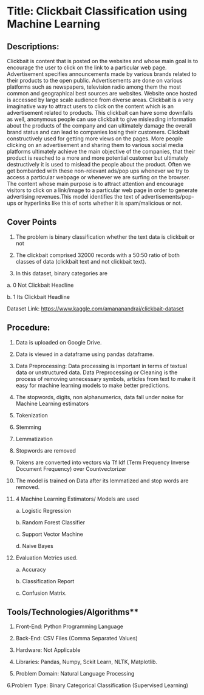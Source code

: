 # Title: Clickbait Classification using Machine Learning

## Descriptions:

Clickbait is content that is posted on the websites and whose main goal is to encourage the user to click on the link to a particular web page. Advertisement specifies announcements made by various brands related to their products to the open public. Advertisements are done on various platforms such as newspapers, television radio among them the most common and geographical best sources are websites. Website once hosted is accessed by large scale audience from diverse areas. Clickbait is a very imaginative way to attract users to click on the content which is an advertisement related to products.
This clickbait can have some downfalls as well, anonymous people can use clickbait to give misleading information about the products of the company and can ultimately damage the overall brand status and can lead to companies losing their customers. Clickbait constructively used for getting more views on the pages. More people clicking on an advertisement and sharing them to various social media platforms ultimately achieve the main objective of the companies, that their product is reached to a more and more potential customer but ultimately destructively it is used to mislead the people about the product.
Often we get bombarded with these non-relevant ads/pop ups whenever we try to access a particular webpage or whenever we are surfing on the browser. The content whose main purpose is to attract attention and encourage visitors to click on a link/image to a particular web page in order to generate advertising revenues.This model identifies the text of advertisements/pop-ups or hyperlinks like this of sorts whether it is spam/malicious or not.

## Cover Points

1.	The problem is binary classification whether the text data is clickbait or not

2.	The clickbait comprised 32000 records with a 50:50 ratio of both classes of data (clickbait text and not clickbait text).

3.	In this dataset, binary categories are

a.	0  Not Clickbait Headline

b.	1  Its Clickbait Headline

Dataset Link: https://www.kaggle.com/amananandrai/clickbait-dataset

## Procedure:

1.	Data is uploaded on Google Drive.

2.	Data is viewed in a dataframe using pandas dataframe.

3.	Data Preprocessing: Data processing is important in terms of textual data or unstructured data. Data Preprocessing or Cleaning is the process of removing unnecessary symbols, articles from text to make it easy for machine learning models to make better predictions.

4.	The stopwords, digits, non alphanumerics, data fall under noise for Machine Learning estimators

5.	Tokenization

6.	Stemming

7.	Lemmatization

8.	Stopwords are removed

9.	Tokens are converted into vectors via Tf Idf (Term Frequency Inverse Document Frequency) over Countvectorizer

10.	The model is trained on Data after its lemmatized and stop words are removed.

11.	4 Machine Learning Estimators/ Models are used
    
    a. Logistic Regression
    
    b. Random Forest Classifier 
    
    c. Support Vector Machine 
    
    d. Naive Bayes
    
12.	Evaluation Metrics used.
    
    a. Accuracy
    
    b. Classification Report
    
    c. Confusion Matrix.

## Tools/Technologies/Algorithms**

1. Front-End: Python Programming Language

2. Back-End: CSV Files (Comma Separated Values)

3. Hardware: Not Applicable

4. Libraries: Pandas, Numpy, Sckit Learn, NLTK, Matplotlib.

5. Problem Domain: Natural Language Processing

6.Problem Type: Binary Categorical Classification (Supervised Learning) 
